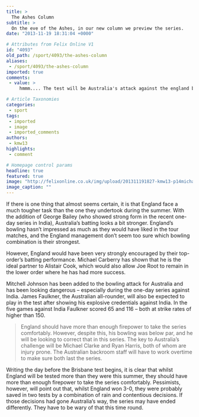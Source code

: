 ```yaml
---
title: >
  The Ashes Column
subtitle: >
  On the eve of the Ashes, in our new column we preview the series.
date: "2013-11-19 18:31:04 +0000"

# Attributes from Felix Online V1
id: "4093"
old_path: /sport/4093/the-ashes-column
aliases:
 - /sport/4093/the-ashes-column
imported: true
comments:
 - value: >
     hmmm.... The test will be Australia's attack against the england batting line up. If cook and co. can contribute to Bell's runs, england will win easily. But if not, Then australia have a shout, albeit only if Clarke is in his usual imperious form and barring any miracles from the England bowlers, who have shown time and time again they have the ability to save games that the fragile batsmen have often looked like giving away. Advantage England.,Can't wait for the Ashes to start!! The 3-0 scoreline from the summer does not tell the full story and I definitely agree that Australia look more threatening now. Hoping for a close and exciting series... with England winning of course.,Great preview, especially the player by player breakdown of each team. I'm looking forward to seeing how this pans out.

# Article Taxonomies
categories:
 - sport
tags:
 - imported
 - image
 - imported_comments
authors:
 - kmw13
highlights:
 - comment

# Homepage control params
headline: true
featured: true
image: "http://felixonline.co.uk/img/upload/201311191827-kmw13-p14michaelclarkegetty.jpg"
image_caption: ""
---
```


If there is one thing that almost seems certain, it is that England face a much tougher task than the one they undertook during the summer. With the addition of George Bailey (who showed strong form in the recent one-day series in India), Australia’s batting looks a bit stronger. England’s bowling hasn’t impressed as much as they would have liked in the tour matches, and the England management don’t seem too sure which bowling combination is their strongest.

However, England would have been very strongly encouraged by their top-order’s batting performance. Michael Carberry has shown that he is the ideal partner to Alistair Cook, which would also allow Joe Root to remain in the lower order where he has had more success.

Mitchell Johnson has been added to the bowling attack for Australia and has been looking dangerous – especially during the one-day series against India. James Faulkner, the Australian all-rounder, will also be expected to play in the test after showing his explosive credentials against India. In the five games against India Faulkner scored 65 and 116 – both at strike rates of higher than 150.
> England should have more than enough firepower to take the series comfortably.
However, despite this, his bowling was below par, and he will be looking to correct that in this series. The key to Australia’s challenge will be Michael Clarke and Ryan Harris, both of whom are injury prone. The Australian backroom staff will have to work overtime to make sure both last the series.

Writing the day before the Brisbane test begins, it is clear that whilst England will be tested more than they were this summer, they should have more than enough firepower to take the series comfortably. Pessimists, however, will point out that, whilst England won 3-0, they were probably saved in two tests by a combination of rain and contentious decisions. If those decisions had gone Australia’s way, the series may have ended differently. They have to be wary of that this time round.
